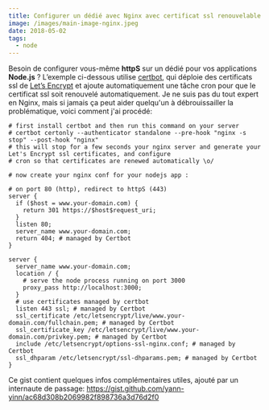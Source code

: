 ```yaml
---
title: Configurer un dédié avec Nginx avec certificat ssl renouvelable pour une application Node.js
image: /images/main-image-nginx.jpeg
date: 2018-05-02
tags:
  - node
---
```


Besoin de configurer vous-même **httpS** sur un dédié pour vos applications **Node.js** ? L’exemple ci-dessous utilise [certbot](https://certbot.eff.org), qui déploie des certificats ssl de [Let’s Encrypt](https://letsencrypt.org/) et ajoute automatiquement une tâche cron pour que le certificat ssl soit renouvelé automatiquement. Je ne suis pas du tout expert en Nginx, mais si jamais ça peut aider quelqu'un à débrouissailler la problématique, voici comment j'ai procédé:

```nginx
# first install certbot and then run this command on your server
# certbot certonly --authenticator standalone --pre-hook "nginx -s stop" --post-hook "nginx"
# this will stop for a few seconds your nginx server and generate your Let's Encrypt ssl certificates, and configure
# cron so that certificates are renewed automatically \o/

# now create your nginx conf for your nodejs app :

# on port 80 (http), redirect to httpS (443)
server {
  if ($host = www.your-domain.com) {
    return 301 https://$host$request_uri;
  }
  listen 80;
  server_name www.your-domain.com;
  return 404; # managed by Certbot
}

server {
  server_name www.your-domain.com;
  location / {
    # serve the node process running on port 3000
    proxy_pass http://localhost:3000;
  }
  # use certificates managed by certbot
  listen 443 ssl; # managed by Certbot
  ssl_certificate /etc/letsencrypt/live/www.your-domain.com/fullchain.pem; # managed by Certbot
  ssl_certificate_key /etc/letsencrypt/live/www.your-domain.com/privkey.pem; # managed by Certbot
  include /etc/letsencrypt/options-ssl-nginx.conf; # managed by Certbot
  ssl_dhparam /etc/letsencrypt/ssl-dhparams.pem; # managed by Certbot
}
```

Ce gist contient quelques infos complémentaires utiles, ajouté par un internaute de passage: https://gist.github.com/yann-yinn/ac68d308b2069982f898736a3d76d2f0
